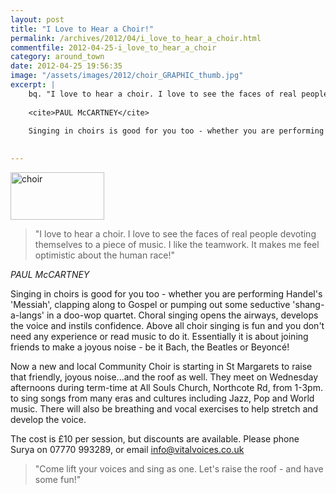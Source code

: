 ```yaml
---
layout: post
title: "I Love to Hear a Choir!"
permalink: /archives/2012/04/i_love_to_hear_a_choir.html
commentfile: 2012-04-25-i_love_to_hear_a_choir
category: around_town
date: 2012-04-25 19:56:35
image: "/assets/images/2012/choir_GRAPHIC_thumb.jpg"
excerpt: |
    bq. "I love to hear a choir. I love to see the faces of real people devoting themselves to a piece of music. I like the teamwork. It makes me feel optimistic about the human race!"
    
    <cite>PAUL McCARTNEY</cite>
    
    Singing in choirs is good for you too - whether you are performing Handel's 'Messiah', clapping along to Gospel or pumping out some seductive 'shang-a-langs' in a doo-wop quartet. Choral singing opens the airways, develops the voice and instils confidence. Above all choir singing is fun and you don't need any experience or read music to do it. Essentially it is about joining friends to make a joyous noise - be it Bach, the Beatles or Beyonc&#233;!
    

---
```


<a href="/assets/images/2012/choir_GRAPHIC.jpg" title="See larger version of - choir"><img src="/assets/images/2012/choir_GRAPHIC_thumb.jpg" width="150" height="76" alt="choir" class="right" /></a>

> "I love to hear a choir. I love to see the faces of real people devoting themselves to a piece of music. I like the teamwork. It makes me feel optimistic about the human race!"

<cite>PAUL McCARTNEY</cite>

Singing in choirs is good for you too - whether you are performing Handel's 'Messiah', clapping along to Gospel or pumping out some seductive 'shang-a-langs' in a doo-wop quartet. Choral singing opens the airways, develops the voice and instils confidence. Above all choir singing is fun and you don't need any experience or read music to do it. Essentially it is about joining friends to make a joyous noise - be it Bach, the Beatles or Beyoncé!

Now a new and local Community Choir is starting in St Margarets to raise that friendly, joyous noise...and the roof as well. They meet on Wednesday afternoons during term-time at All Souls Church, Northcote Rd, from 1-3pm. to sing songs from many eras and cultures including Jazz, Pop and World music. There will also be breathing and vocal exercises to help stretch and develop the voice.

The cost is £10 per session, but discounts are available. Please phone Surya on 07770 993289, or email <info@vitalvoices.co.uk>

> "Come lift your voices and sing as one.
> Let's raise the roof - and have some fun!"
